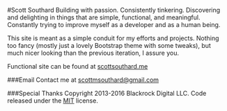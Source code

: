 #Scott Southard
Building with passion. Consistently tinkering.
Discovering and delighting in things that are simple, functional, and meaningful.
Constantly trying to improve myself as a developer and as a human being.  

This site is meant as a simple conduit for my efforts and projects. Nothing too fancy (mostly just a lovely Bootstrap theme with some tweaks), but much nicer looking than the previous iteration, I assure you.  

Functional site can be found at [scottsouthard.me](http://scottsouthard.me)

###Email
Contact me at [scottmsouthard@gmail.com](mailto:scottmsouthard@gmail.com)  


###Special Thanks
Copyright 2013-2016 Blackrock Digital LLC. Code released under the [MIT](https://github.com/BlackrockDigital/startbootstrap-creative/blob/gh-pages/LICENSE) license.
